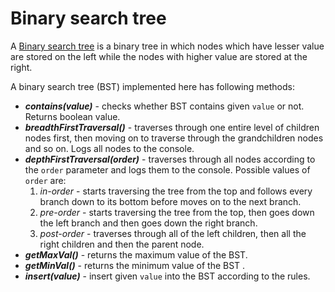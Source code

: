 # Binary search tree

A [Binary search tree](https://en.wikipedia.org/wiki/Binary_search_tree) is a binary tree in which nodes which have lesser value are stored on the left while the nodes with higher value are stored at the right.  
  
A binary search tree (BST) implemented here has following methods:

  - **_contains(value)_** - checks whether BST contains given ```value``` or not. Returns boolean value. 
  - **_breadthFirstTraversal()_** - traverses through one entire level of children nodes first, then moving on to traverse through the grandchildren nodes and so on. Logs all nodes to the console.
  - **_depthFirstTraversal(order)_** - traverses through all nodes according to the ```order``` parameter and logs them to the console. Possible values of ```order``` are:
    1. _in-order_ - starts traversing the tree from the top and follows every branch down to its bottom before moves on to the next branch.
    2. _pre-order_ - starts traversing the tree from the top, then goes down the left branch and then goes down the right branch.
    3. _post-order_ - traverses through all of the left children, then all the right children and then the parent node.
  - **_getMaxVal()_** - returns the maximum value of the BST.
  - **_getMinVal()_** - returns the minimum value of the BST .
  - **_insert(value)_** - insert given ```value``` into the BST according to the rules.
